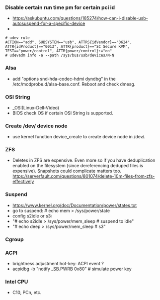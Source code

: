 ### Disable certain run time pm for certain pci id
 * https://askubuntu.com/questions/185274/how-can-i-disable-usb-autosuspend-for-a-specific-device
 * 
```
# udev rule
ACTION=="add", SUBSYSTEM=="usb", ATTRS{idVendor}=="0624", ATTR{idProduct}=="0013", ATTR{product}=="SC Secure KVM", TEST=="power/control", ATTR{power/control}:="on"
# udevadm info -a --path /sys/bus/usb/devices/N-N
```

### Alsa
* add "options snd-hda-codec-hdmi dyndbg" in the /etc/modprobe.d/alsa-base.conf. Reboot and check dmesg.

### OSI String
* _OSI(Linux-Dell-Video) 
* BIOS check OS if certain OSI String is supported.

### Create /dev/ device node
 * use kernel function device_create to create device node in /dev/.

### ZFS
 * Deletes in ZFS are expensive. Even more so if you have deduplication enabled on the filesystem (since dereferencing deduped files is expensive). Snapshots could complicate matters too.  https://serverfault.com/questions/801074/delete-10m-files-from-zfs-effectively

### Suspend
 * https://www.kernel.org/doc/Documentation/power/states.txt
 * go to suspend: # echo mem > /sys/power/state
 * config s2idle or s3:
 * "# echo s2idle > /sys/power/mem_sleep # suspend to idle"
 * "# echo deep > /sys/power/mem_sleep # s3"

### Cgroup

### ACPI

* brightness adjustment hot-key: ACPI event ?
* acpidbg -b "notify _SB.PWRB 0x80" # simulate power key

### Intel CPU

* C10, PCn, etc.